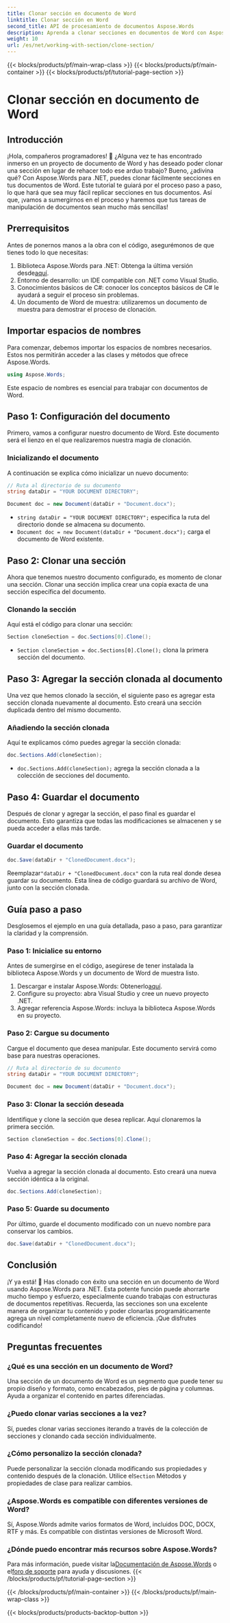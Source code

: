 ```yaml
---
title: Clonar sección en documento de Word
linktitle: Clonar sección en Word
second_title: API de procesamiento de documentos Aspose.Words
description: Aprenda a clonar secciones en documentos de Word con Aspose.Words para .NET. Esta guía incluye instrucciones paso a paso para manipular documentos de manera eficiente.
weight: 10
url: /es/net/working-with-section/clone-section/
---
```


{{< blocks/products/pf/main-wrap-class >}}
{{< blocks/products/pf/main-container >}}
{{< blocks/products/pf/tutorial-page-section >}}

# Clonar sección en documento de Word


## Introducción

¡Hola, compañeros programadores! 🚀 ¿Alguna vez te has encontrado inmerso en un proyecto de documento de Word y has deseado poder clonar una sección en lugar de rehacer todo ese arduo trabajo? Bueno, ¿adivina qué? Con Aspose.Words para .NET, puedes clonar fácilmente secciones en tus documentos de Word. Este tutorial te guiará por el proceso paso a paso, lo que hará que sea muy fácil replicar secciones en tus documentos. Así que, ¡vamos a sumergirnos en el proceso y haremos que tus tareas de manipulación de documentos sean mucho más sencillas!

## Prerrequisitos

Antes de ponernos manos a la obra con el código, asegurémonos de que tienes todo lo que necesitas:

1.  Biblioteca Aspose.Words para .NET: Obtenga la última versión desde[aquí](https://releases.aspose.com/words/net/).
2. Entorno de desarrollo: un IDE compatible con .NET como Visual Studio.
3. Conocimientos básicos de C#: conocer los conceptos básicos de C# le ayudará a seguir el proceso sin problemas.
4. Un documento de Word de muestra: utilizaremos un documento de muestra para demostrar el proceso de clonación.

## Importar espacios de nombres

Para comenzar, debemos importar los espacios de nombres necesarios. Estos nos permitirán acceder a las clases y métodos que ofrece Aspose.Words.

```csharp
using Aspose.Words;
```

Este espacio de nombres es esencial para trabajar con documentos de Word.

## Paso 1: Configuración del documento

Primero, vamos a configurar nuestro documento de Word. Este documento será el lienzo en el que realizaremos nuestra magia de clonación.

### Inicializando el documento

A continuación se explica cómo inicializar un nuevo documento:

```csharp
// Ruta al directorio de su documento
string dataDir = "YOUR DOCUMENT DIRECTORY";

Document doc = new Document(dataDir + "Document.docx");
```

- `string dataDir = "YOUR DOCUMENT DIRECTORY";` especifica la ruta del directorio donde se almacena su documento.
- `Document doc = new Document(dataDir + "Document.docx");` carga el documento de Word existente.

## Paso 2: Clonar una sección

Ahora que tenemos nuestro documento configurado, es momento de clonar una sección. Clonar una sección implica crear una copia exacta de una sección específica del documento.

### Clonando la sección

Aquí está el código para clonar una sección:

```csharp
Section cloneSection = doc.Sections[0].Clone();
```

- `Section cloneSection = doc.Sections[0].Clone();` clona la primera sección del documento.

## Paso 3: Agregar la sección clonada al documento

Una vez que hemos clonado la sección, el siguiente paso es agregar esta sección clonada nuevamente al documento. Esto creará una sección duplicada dentro del mismo documento.

### Añadiendo la sección clonada

Aquí te explicamos cómo puedes agregar la sección clonada:

```csharp
doc.Sections.Add(cloneSection);
```

- `doc.Sections.Add(cloneSection);` agrega la sección clonada a la colección de secciones del documento.

## Paso 4: Guardar el documento

Después de clonar y agregar la sección, el paso final es guardar el documento. Esto garantiza que todas las modificaciones se almacenen y se pueda acceder a ellas más tarde.

### Guardar el documento

```csharp
doc.Save(dataDir + "ClonedDocument.docx");
```

 Reemplazar`"dataDir + "ClonedDocument.docx"` con la ruta real donde desea guardar su documento. Esta línea de código guardará su archivo de Word, junto con la sección clonada.

## Guía paso a paso

Desglosemos el ejemplo en una guía detallada, paso a paso, para garantizar la claridad y la comprensión.

### Paso 1: Inicialice su entorno

Antes de sumergirse en el código, asegúrese de tener instalada la biblioteca Aspose.Words y un documento de Word de muestra listo.

1.  Descargar e instalar Aspose.Words: Obtenerlo[aquí](https://releases.aspose.com/words/net/).
2. Configure su proyecto: abra Visual Studio y cree un nuevo proyecto .NET.
3. Agregar referencia Aspose.Words: incluya la biblioteca Aspose.Words en su proyecto.

### Paso 2: Cargue su documento

Cargue el documento que desea manipular. Este documento servirá como base para nuestras operaciones.

```csharp
// Ruta al directorio de su documento
string dataDir = "YOUR DOCUMENT DIRECTORY";

Document doc = new Document(dataDir + "Document.docx");
```

### Paso 3: Clonar la sección deseada

Identifique y clone la sección que desea replicar. Aquí clonaremos la primera sección.

```csharp
Section cloneSection = doc.Sections[0].Clone();
```

### Paso 4: Agregar la sección clonada

Vuelva a agregar la sección clonada al documento. Esto creará una nueva sección idéntica a la original.

```csharp
doc.Sections.Add(cloneSection);
```

### Paso 5: Guarde su documento

Por último, guarde el documento modificado con un nuevo nombre para conservar los cambios.

```csharp
doc.Save(dataDir + "ClonedDocument.docx");
```

## Conclusión

¡Y ya está! 🎉 Has clonado con éxito una sección en un documento de Word usando Aspose.Words para .NET. Esta potente función puede ahorrarte mucho tiempo y esfuerzo, especialmente cuando trabajas con estructuras de documentos repetitivas. Recuerda, las secciones son una excelente manera de organizar tu contenido y poder clonarlas programáticamente agrega un nivel completamente nuevo de eficiencia. ¡Que disfrutes codificando!

## Preguntas frecuentes

### ¿Qué es una sección en un documento de Word?

Una sección de un documento de Word es un segmento que puede tener su propio diseño y formato, como encabezados, pies de página y columnas. Ayuda a organizar el contenido en partes diferenciadas.

### ¿Puedo clonar varias secciones a la vez?

Sí, puedes clonar varias secciones iterando a través de la colección de secciones y clonando cada sección individualmente.

### ¿Cómo personalizo la sección clonada?

 Puede personalizar la sección clonada modificando sus propiedades y contenido después de la clonación. Utilice el`Section` Métodos y propiedades de clase para realizar cambios.

### ¿Aspose.Words es compatible con diferentes versiones de Word?

Sí, Aspose.Words admite varios formatos de Word, incluidos DOC, DOCX, RTF y más. Es compatible con distintas versiones de Microsoft Word.

### ¿Dónde puedo encontrar más recursos sobre Aspose.Words?

 Para más información, puede visitar la[Documentación de Aspose.Words](https://reference.aspose.com/words/net/) o el[foro de soporte](https://forum.aspose.com/c/words/8) para ayuda y discusiones.
{{< /blocks/products/pf/tutorial-page-section >}}

{{< /blocks/products/pf/main-container >}}
{{< /blocks/products/pf/main-wrap-class >}}

{{< blocks/products/products-backtop-button >}}
